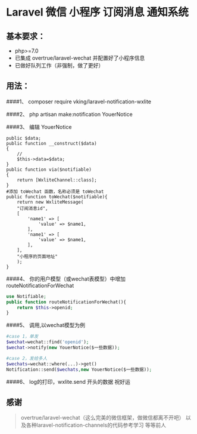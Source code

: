 # Laravel 微信 小程序 订阅消息 通知系统


## 基本要求：
+ php>=7.0
+ 已集成 overtrue/laravel-wechat 并配置好了小程序信息
+ 已做好队列工作（非强制，做了更好）

## 用法：
####1、 composer require vking/laravel-notification-wxlite

####2、 php artisan make:notification YouerNotice

####3、 编辑 YouerNotice
```
public $data;
public function __construct($data)
{
    //
    $this->data=$data;
}
public function via($notifiable)
{
    return [WxliteChannel::class];
}
#添加 toWechat 函数，名称必须是 toWechat
public function toWechat($notifiable){
    return new WxliteMessage(
    "订阅消息id",
    [
        'name1' => [
            'value' => $name1,
        ],
        'name1' => [
            'value' => $name1,
        ],
    ],
    "小程序的页面地址"
    );
}
``` 
####4、 你的用户模型（或wechat表模型）中增加 routeNotificationForWechat
```php
use Notifiable;
public function routeNotificationForWechat(){
   	return $this->openid;
}
```
####5、 调用,以wechat模型为例
```php
#case 1，单发
$wechat=wechat::find('openid');
$wechat->notify(new YouerNotice($一些数据));

#case 2，发给多人
$wechats=wechat::where(...)->get()
Notification::send($wechats,new YouerNotice($一些数据));

```
####6、 log的打印，wxlite.send 开头的数据 
祝好运



## 感谢
>overtrue/laravel-wechat（这么完美的微信框架，做微信都离不开吧）
>以及各种laravel-notification-channels的代码参考学习
>等等前人
